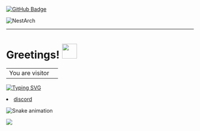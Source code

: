 [![GitHub Badge](https://img.shields.io/github/followers/NetoScript?style=social)](https://github.com/NetoScript?tab=followers)

<!-- OLD VISITOR BADGE ![visitor Badge](https://visitor-badge.glitch.me/badge?page_id=Gchism94.Gchism94&left_text=Visitors) -->

![NestArch](https://cdn.discordapp.com/attachments/900205241331511299/1102352306005094460/image.png)


***

<h1 align="left">Greetings! <img src="https://media.giphy.com/media/hvRJCLFzcasrR4ia7z/giphy.gif" width="40"></h1>

<table>
  <tr>
    <td>You are visitor</td>
    <td><img src="https://profile-counter.glitch.me/Gchism94/count.svg" alt="" /></td>
  </tr>
</table>

[![Typing SVG](https://readme-typing-svg.herokuapp.com?font=Goldman&weight=500&size=22&duration=3000&pause=500&color=1D6685&multiline=true&width=750&height=140&lines=%24+whoami;Gchism94;%5BAKA+Greg+Chism%5D%F0%9F%A4%98;Educator+%7C+Data+Scientist+%7C+Behavioral+Ecologist;Thanks+for+visiting!+%F0%9F%92%9B)](https://git.io/typing-svg)




<li> <a href="https://discord.gg/c4jBd22ceq">discord </a></li>




![Snake animation](https://github.com/Gchism94/Gchism94/raw/output/github-contribution-grid-snake-dark.svg?palette=github-dark)
  
<p align="left">
  <img src="https://capsule-render.vercel.app/api?type=waving&color=gradient&height=100&section=footer"/>
</p>

